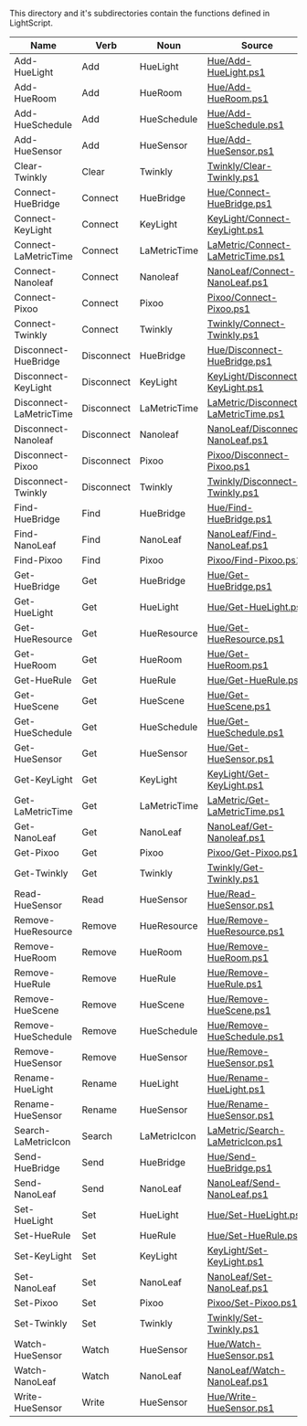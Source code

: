 This directory and it's subdirectories contain the functions defined in LightScript.


|Name                   |Verb      |Noun        |Source                                                                      |
|-----------------------|----------|------------|----------------------------------------------------------------------------|
|Add-HueLight           |Add       |HueLight    |[Hue/Add-HueLight.ps1](Hue/Add-HueLight.ps1)                                |
|Add-HueRoom            |Add       |HueRoom     |[Hue/Add-HueRoom.ps1](Hue/Add-HueRoom.ps1)                                  |
|Add-HueSchedule        |Add       |HueSchedule |[Hue/Add-HueSchedule.ps1](Hue/Add-HueSchedule.ps1)                          |
|Add-HueSensor          |Add       |HueSensor   |[Hue/Add-HueSensor.ps1](Hue/Add-HueSensor.ps1)                              |
|Clear-Twinkly          |Clear     |Twinkly     |[Twinkly/Clear-Twinkly.ps1](Twinkly/Clear-Twinkly.ps1)                      |
|Connect-HueBridge      |Connect   |HueBridge   |[Hue/Connect-HueBridge.ps1](Hue/Connect-HueBridge.ps1)                      |
|Connect-KeyLight       |Connect   |KeyLight    |[KeyLight/Connect-KeyLight.ps1](KeyLight/Connect-KeyLight.ps1)              |
|Connect-LaMetricTime   |Connect   |LaMetricTime|[LaMetric/Connect-LaMetricTime.ps1](LaMetric/Connect-LaMetricTime.ps1)      |
|Connect-Nanoleaf       |Connect   |Nanoleaf    |[NanoLeaf/Connect-NanoLeaf.ps1](NanoLeaf/Connect-NanoLeaf.ps1)              |
|Connect-Pixoo          |Connect   |Pixoo       |[Pixoo/Connect-Pixoo.ps1](Pixoo/Connect-Pixoo.ps1)                          |
|Connect-Twinkly        |Connect   |Twinkly     |[Twinkly/Connect-Twinkly.ps1](Twinkly/Connect-Twinkly.ps1)                  |
|Disconnect-HueBridge   |Disconnect|HueBridge   |[Hue/Disconnect-HueBridge.ps1](Hue/Disconnect-HueBridge.ps1)                |
|Disconnect-KeyLight    |Disconnect|KeyLight    |[KeyLight/Disconnect-KeyLight.ps1](KeyLight/Disconnect-KeyLight.ps1)        |
|Disconnect-LaMetricTime|Disconnect|LaMetricTime|[LaMetric/Disconnect-LaMetricTime.ps1](LaMetric/Disconnect-LaMetricTime.ps1)|
|Disconnect-Nanoleaf    |Disconnect|Nanoleaf    |[NanoLeaf/Disconnect-NanoLeaf.ps1](NanoLeaf/Disconnect-NanoLeaf.ps1)        |
|Disconnect-Pixoo       |Disconnect|Pixoo       |[Pixoo/Disconnect-Pixoo.ps1](Pixoo/Disconnect-Pixoo.ps1)                    |
|Disconnect-Twinkly     |Disconnect|Twinkly     |[Twinkly/Disconnect-Twinkly.ps1](Twinkly/Disconnect-Twinkly.ps1)            |
|Find-HueBridge         |Find      |HueBridge   |[Hue/Find-HueBridge.ps1](Hue/Find-HueBridge.ps1)                            |
|Find-NanoLeaf          |Find      |NanoLeaf    |[NanoLeaf/Find-NanoLeaf.ps1](NanoLeaf/Find-NanoLeaf.ps1)                    |
|Find-Pixoo             |Find      |Pixoo       |[Pixoo/Find-Pixoo.ps1](Pixoo/Find-Pixoo.ps1)                                |
|Get-HueBridge          |Get       |HueBridge   |[Hue/Get-HueBridge.ps1](Hue/Get-HueBridge.ps1)                              |
|Get-HueLight           |Get       |HueLight    |[Hue/Get-HueLight.ps1](Hue/Get-HueLight.ps1)                                |
|Get-HueResource        |Get       |HueResource |[Hue/Get-HueResource.ps1](Hue/Get-HueResource.ps1)                          |
|Get-HueRoom            |Get       |HueRoom     |[Hue/Get-HueRoom.ps1](Hue/Get-HueRoom.ps1)                                  |
|Get-HueRule            |Get       |HueRule     |[Hue/Get-HueRule.ps1](Hue/Get-HueRule.ps1)                                  |
|Get-HueScene           |Get       |HueScene    |[Hue/Get-HueScene.ps1](Hue/Get-HueScene.ps1)                                |
|Get-HueSchedule        |Get       |HueSchedule |[Hue/Get-HueSchedule.ps1](Hue/Get-HueSchedule.ps1)                          |
|Get-HueSensor          |Get       |HueSensor   |[Hue/Get-HueSensor.ps1](Hue/Get-HueSensor.ps1)                              |
|Get-KeyLight           |Get       |KeyLight    |[KeyLight/Get-KeyLight.ps1](KeyLight/Get-KeyLight.ps1)                      |
|Get-LaMetricTime       |Get       |LaMetricTime|[LaMetric/Get-LaMetricTime.ps1](LaMetric/Get-LaMetricTime.ps1)              |
|Get-NanoLeaf           |Get       |NanoLeaf    |[NanoLeaf/Get-Nanoleaf.ps1](NanoLeaf/Get-Nanoleaf.ps1)                      |
|Get-Pixoo              |Get       |Pixoo       |[Pixoo/Get-Pixoo.ps1](Pixoo/Get-Pixoo.ps1)                                  |
|Get-Twinkly            |Get       |Twinkly     |[Twinkly/Get-Twinkly.ps1](Twinkly/Get-Twinkly.ps1)                          |
|Read-HueSensor         |Read      |HueSensor   |[Hue/Read-HueSensor.ps1](Hue/Read-HueSensor.ps1)                            |
|Remove-HueResource     |Remove    |HueResource |[Hue/Remove-HueResource.ps1](Hue/Remove-HueResource.ps1)                    |
|Remove-HueRoom         |Remove    |HueRoom     |[Hue/Remove-HueRoom.ps1](Hue/Remove-HueRoom.ps1)                            |
|Remove-HueRule         |Remove    |HueRule     |[Hue/Remove-HueRule.ps1](Hue/Remove-HueRule.ps1)                            |
|Remove-HueScene        |Remove    |HueScene    |[Hue/Remove-HueScene.ps1](Hue/Remove-HueScene.ps1)                          |
|Remove-HueSchedule     |Remove    |HueSchedule |[Hue/Remove-HueSchedule.ps1](Hue/Remove-HueSchedule.ps1)                    |
|Remove-HueSensor       |Remove    |HueSensor   |[Hue/Remove-HueSensor.ps1](Hue/Remove-HueSensor.ps1)                        |
|Rename-HueLight        |Rename    |HueLight    |[Hue/Rename-HueLight.ps1](Hue/Rename-HueLight.ps1)                          |
|Rename-HueSensor       |Rename    |HueSensor   |[Hue/Rename-HueSensor.ps1](Hue/Rename-HueSensor.ps1)                        |
|Search-LaMetricIcon    |Search    |LaMetricIcon|[LaMetric/Search-LaMetricIcon.ps1](LaMetric/Search-LaMetricIcon.ps1)        |
|Send-HueBridge         |Send      |HueBridge   |[Hue/Send-HueBridge.ps1](Hue/Send-HueBridge.ps1)                            |
|Send-NanoLeaf          |Send      |NanoLeaf    |[NanoLeaf/Send-NanoLeaf.ps1](NanoLeaf/Send-NanoLeaf.ps1)                    |
|Set-HueLight           |Set       |HueLight    |[Hue/Set-HueLight.ps1](Hue/Set-HueLight.ps1)                                |
|Set-HueRule            |Set       |HueRule     |[Hue/Set-HueRule.ps1](Hue/Set-HueRule.ps1)                                  |
|Set-KeyLight           |Set       |KeyLight    |[KeyLight/Set-KeyLight.ps1](KeyLight/Set-KeyLight.ps1)                      |
|Set-NanoLeaf           |Set       |NanoLeaf    |[NanoLeaf/Set-NanoLeaf.ps1](NanoLeaf/Set-NanoLeaf.ps1)                      |
|Set-Pixoo              |Set       |Pixoo       |[Pixoo/Set-Pixoo.ps1](Pixoo/Set-Pixoo.ps1)                                  |
|Set-Twinkly            |Set       |Twinkly     |[Twinkly/Set-Twinkly.ps1](Twinkly/Set-Twinkly.ps1)                          |
|Watch-HueSensor        |Watch     |HueSensor   |[Hue/Watch-HueSensor.ps1](Hue/Watch-HueSensor.ps1)                          |
|Watch-NanoLeaf         |Watch     |NanoLeaf    |[NanoLeaf/Watch-NanoLeaf.ps1](NanoLeaf/Watch-NanoLeaf.ps1)                  |
|Write-HueSensor        |Write     |HueSensor   |[Hue/Write-HueSensor.ps1](Hue/Write-HueSensor.ps1)                          |


